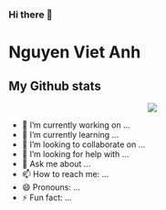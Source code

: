 ### Hi there 👋
Nguyen Viet Anh
=========

My Github stats
---------------
<div align='center'>
	<img src='https://github-readme-stats.vercel.app/api?username=LiTriLaDuaNhanVien&?count_private=true&show_icons=true&theme=graywhite' />
</div>

- 🔭 I’m currently working on ...
- 🌱 I’m currently learning ...
- 👯 I’m looking to collaborate on ...
- 🤔 I’m looking for help with ...
- 💬 Ask me about ...
- 📫 How to reach me: ...
- 😄 Pronouns: ...
- ⚡ Fun fact: ...
